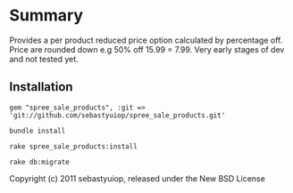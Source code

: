 Summary
=======

Provides a per product reduced price option calculated by percentage off. Price are rounded down e.g 50% off 15.99 = 7.99. Very early stages of dev and not tested yet.

Installation
------------
  
    gem "spree_sale_products", :git => 'git://github.com/sebastyuiop/spree_sale_products.git'
    
    bundle install

    rake spree_sale_products:install
    
    rake db:migrate

Copyright (c) 2011 sebastyuiop, released under the New BSD License